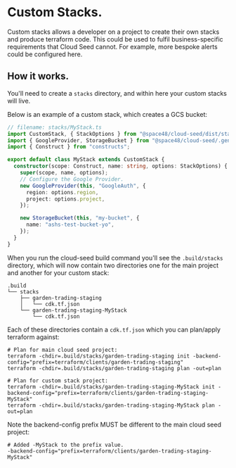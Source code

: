 # Custom Stacks.

Custom stacks allows a developer on a project to create their own stacks and produce terraform code. This could be used to fulfil business-specific requirements that Cloud Seed cannot. For example, more bespoke alerts could be configured here.

## How it works.

You'll need to create a `stacks` directory, and within here your custom stacks will live.

Below is an example of a custom stack, which creates a GCS bucket:

```typescript
// filename: stacks/MyStack.ts
import CustomStack, { StackOptions } from "@space48/cloud-seed/dist/stacks/CustomStack";
import { GoogleProvider, StorageBucket } from "@space48/cloud-seed/.gen/providers/google"
import { Construct } from "constructs";

export default class MyStack extends CustomStack {
  constructor(scope: Construct, name: string, options: StackOptions) {
    super(scope, name, options);
    // Configure the Google Provider.
    new GoogleProvider(this, "GoogleAuth", {
      region: options.region,
      project: options.project,
    });

    new StorageBucket(this, "my-bucket", {
      name: "ashs-test-bucket-yo",
    });
  }
}
```

When you run the cloud-seed build command you'll see the `.build/stacks` directory, which will now contain two directories one for the main project and another for your custom stack:

```
.build
└── stacks
    ├── garden-trading-staging
    │   └── cdk.tf.json
    └── garden-trading-staging-MyStack
        └── cdk.tf.json
```

Each of these directories contain a `cdk.tf.json` which you can plan/apply terraform against:

```
# Plan for main cloud seed project:
terraform -chdir=.build/stacks/garden-trading-staging init -backend-config="prefix=terraform/clients/garden-trading-staging"
terraform -chdir=.build/stacks/garden-trading-staging plan -out=plan

# Plan for custom stack project:
terraform -chdir=.build/stacks/garden-trading-staging-MyStack init -backend-config="prefix=terraform/clients/garden-trading-staging-MyStack"
terraform -chdir=.build/stacks/garden-trading-staging-MyStack plan -out=plan
```

Note the backend-config prefix MUST be different to the main cloud seed project:
```
# Added -MyStack to the prefix value.
-backend-config="prefix=terraform/clients/garden-trading-staging-MyStack"
```